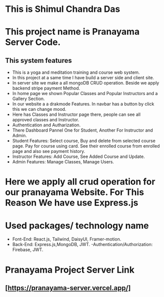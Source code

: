 # This is Shimul Chandra Das
# This project name is Pranayama Server Code.

## This system features

- This is a yoga and meditation training and course web system.
- In this project at a same time I have build a server side and client site.
- In server site we make a all mongoDB CRUD operation. Beside we apply backend stripe payment Method.
- In home page we shown Popular Classes and Popular Instructors and a Gallery Section.
- In our website a a drakmode Features. In navbar has a button by click this we can change mood.
- Here has Classes and Instructor page there, people can see all approved classes and Instructor.
- Authentication and Autharization.
- There Dashboard Pannel One for Student, Another For Instructor and Admin.
- Student Features: Select course, Buy and delete from selected course page. Pay for course using card. See their enrolled course from enrolled page and also see payment history.
- Instructor Features: Add Course, See Added Course and Update.
- Admin Features: Manage Classes, Manage Users.
# Here we apply all crud operation for our pranayama Website. For This Reason We have use Express.js
# Used packages/ technology name
- Font-End: React.js, Tailwind, DaisyUI, Framer-motion.
- Back-End: Express.js,MongoDB, JWT.
-Authentication/Authorization: Firebase, JWT.
# Pranayama Project Server Link
 
## [https://pranayama-server.vercel.app/]

